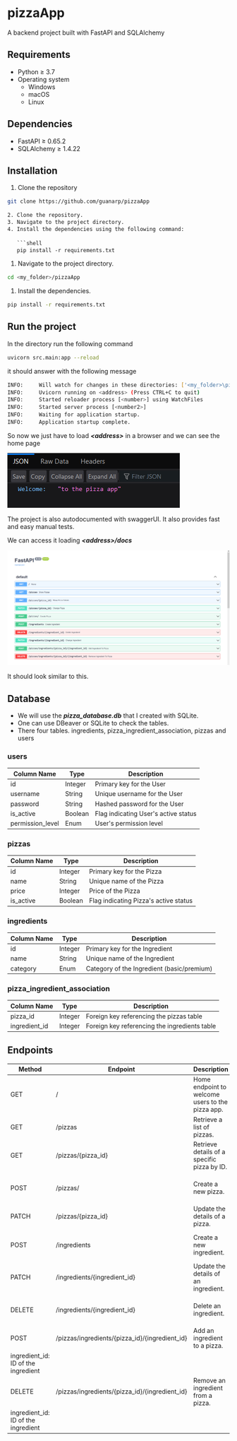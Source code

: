 # pizzaApp

A backend project built with FastAPI and SQLAlchemy

## Requirements

- Python ≥ 3.7
- Operating system
    - Windows
    - macOS
    - Linux

## Dependencies

- FastAPI  ≥ 0.65.2
- SQLAlchemy ≥ 1.4.22

## Installation

1. Clone the repository

```bash
git clone https://github.com/guanarp/pizzaApp
```

```
2. Clone the repository.
3. Navigate to the project directory.
4. Install the dependencies using the following command:

   ```shell
   pip install -r requirements.txt
```

1. Navigate to the project directory.

```bash
cd <my_folder>/pizzaApp
```

1. Install the dependencies.

```bash
pip install -r requirements.txt
```

## Run the project

In the directory run the following command

```bash
uvicorn src.main:app --reload

```

it should answer with the following message

```bash
INFO:     Will watch for changes in these directories: ['<my_folder>\pizzaApp']
INFO:     Uvicorn running on <address> (Press CTRL+C to quit)
INFO:     Started reloader process [<number>] using WatchFiles
INFO:     Started server process [<number2>]
INFO:     Waiting for application startup.
INFO:     Application startup complete.
```

So now we just have to load ***&lt;address&gt;*** in a browser and we can see the home page

![Untitled](imgs/Untitled.png)

The project is also autodocumented with swaggerUI. It also provides fast and easy manual tests.

We can access it loading ***&lt;address&gt;/docs***

![Untitled](imgs/Untitled%201.png)

It should look similar to this.

## Database

- We will use the ***pizza_database.db*** that I created with SQLite.
- One can use DBeaver or SQLite to check the tables.
- There four tables. ingredients, pizza_ingredient_association, pizzas and users

### users

| Column Name | Type | Description |
| --- | --- | --- |
| id | Integer | Primary key for the User |
| username | String | Unique username for the User |
| password | String | Hashed password for the User |
| is_active | Boolean | Flag indicating User's active status |
| permission_level | Enum | User's permission level |

### pizzas

| Column Name | Type | Description |
| --- | --- | --- |
| id | Integer | Primary key for the Pizza |
| name | String | Unique name of the Pizza |
| price | Integer | Price of the Pizza |
| is_active | Boolean | Flag indicating Pizza's active status |

### ingredients

| Column Name | Type | Description |
| --- | --- | --- |
| id | Integer | Primary key for the Ingredient |
| name | String | Unique name of the Ingredient |
| category | Enum | Category of the Ingredient (basic/premium) |

### pizza_ingredient_association

| Column Name | Type | Description |
| --- | --- | --- |
| pizza_id | Integer | Foreign key referencing the pizzas table |
| ingredient_id | Integer | Foreign key referencing the ingredients table |

## Endpoints

| Method | Endpoint | Description | Parameters |
| --- | --- | --- | --- |
| GET | / | Home endpoint to welcome users to the pizza app. | - |
| GET | /pizzas | Retrieve a list of pizzas. | - |
| GET | /pizzas/{pizza_id} | Retrieve details of a specific pizza by ID. | pizza_id: ID of the pizza to retrieve |
| POST | /pizzas/ | Create a new pizza. | new_pizza: Details of the new pizza to create |
| PATCH | /pizzas/{pizza_id} | Update the details of a pizza. | pizza_id: ID of the pizza to update |
| POST | /ingredients | Create a new ingredient. | new_ingredient: Details of the new ingredient to create |
| PATCH | /ingredients/{ingredient_id} | Update the details of an ingredient. | ingredient_id: ID of the ingredient to update |
| DELETE | /ingredients/{ingredient_id} | Delete an ingredient. | ingredient_id: ID of the ingredient to delete |
| POST | /pizzas/ingredients/{pizza_id}/{ingredient_id} | Add an ingredient to a pizza. | pizza_id: ID of the pizza
ingredient_id: ID of the ingredient |
| DELETE | /pizzas/ingredients/{pizza_id}/{ingredient_id} | Remove an ingredient from a pizza. | pizza_id: ID of the pizza
ingredient_id: ID of the ingredient |
